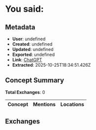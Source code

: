 # **You said:**

## Metadata

- **User**: undefined
- **Created**: undefined
- **Updated**: undefined
- **Exported**: undefined
- **Link**: [ChatGPT](undefined)
- **Extracted**: 2025-10-25T18:34:51.426Z

## Concept Summary

**Total Exchanges**: 0

| Concept | Mentions | Locations |
|---------|----------|----------|

## Exchanges

